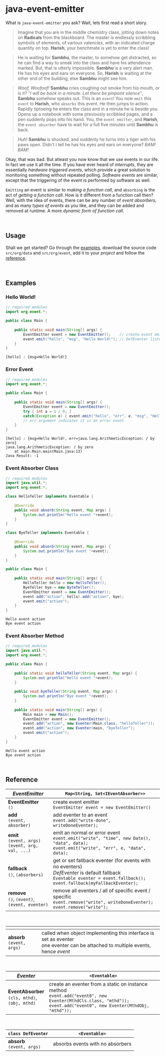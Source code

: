 # java-event-emitter

What is `java-event-emitter` you ask? Wait, lets first read a short story.

> Imagine that you are in the middle chemistry class, jotting down notes on **Radicals** from the
> blackboard. The master is endlessly scribbling symbols of elements, of various valencies, with
> an indicated charge quantity on top. **Harish**, your benchmate is yet to enter the class!

> He is waiting for **Sambhu**, the master, to somehow get distracted, so he can find a way to sneak
> into the class and have his attendence marked. But, that is utterly impossible. **Sambhu** is a
> very alert man. He has his eyes and ears on everyone. So, **Harish** is waiting at the other end of
> the building, else **Sambhu** might see him.

> *Woof, Woofoof!* **Sambhu** cries coughing out smoke from his mouth, or is it? *"I will be back
> in a minute. Let there be pinpoint silence"*, **Sambhu** somehow speaks out. This is an `event`!
> You now `emit` this `event` to **Harish**, who `absorbs` this event. He then jumps to action.
> Rapidly tiptoeing he enters the class and in a minute he is beside you. Opens up a notebook with
> some previously scribbled pages, and a pen suddenly pops into his hand. You, the `event emitter`,
> and **Harish**, the `event absorber` have to wait for a full five minutes until **Sambhu** is back.

> *Huh!* **Sambhu** is shocked, and suddenly he turns into a tiger with his paws open. Didn't i tell he has
> his eyes and ears on everyone? *BAM! BAM!*

Okay, that was bad. But atleast you now know that we use events in our life. In fact we use it
all the time. If you have ever heard of *interrupts*, they are essentially *hardware triggered events*,
which provide a great solution to monitoring something without repeated polling. *Software events*
are similar, except that the triggering of the event is performed by software as well.

`Emitting` an event is similar to *making a function call*, and `absorbing` is the act of
*getting a function call*. How is it different from a function call then? Well, with the idea
of events, there can be any number of *event absorbers*, and as many *types of events* as you like,
and they can be added and removed at runtime. A more *dynamic form of function call*.

<br/>

## Usage

Shall we get started?  Go through the [examples](https://github.com/wolfram77/java-event-emitter#examples),
download the source code `src/org/data` and `src/org/event`, add it to your *project* and follow the
[reference](https://github.com/wolfram77/java-event-emitter#reference).

<br/>

## Examples

### Hello World!
```java
// required modules
import org.event.*;

public class Main {
    
    public static void main(String[] args) {
        EventEmitter event = new EventEmitter();    // create event emitter
        event.emit("hello", "msg", "Hello World!"); // DefEventer listens
    }
}
```
```
[hello] : {msg=Hello World!}
```

### Error Event

```java
// required modules
import org.event.*;

public class Main {
    
    public static void main(String[] args) {
        EventEmitter event = new EventEmitter();
        try { int a = 1 / 0; }
        catch(Exception e) { event.emit("hello", "err", e, "msg", "Hello World!"); }
        // err argument indicates it is an error event
    }
}
```

```
[hello] : {msg=Hello World!, err=java.lang.ArithmeticException: / by zero}
java.lang.ArithmeticException: / by zero
	at main.Main.main(Main.java:13)
Java Result: -1
```

### Event Absorber Class

```java
// required modules
import java.util.*;
import org.event.*;

class HelloTeller implements Eventable {
    
    @Override
    public void absorb(String event, Map args) {
        System.out.println("Hello event "+event);
    }
}

class ByeTeller implements Eventable {
    
    @Override
    public void absorb(String event, Map args) {
        System.out.println("Bye event "+event);
    }
}

public class Main {
    
    public static void main(String[] args) {
        HelloTeller hello = new HelloTeller();
        ByeTeller bye = new ByteTeller();
        EventEmitter event = new EventEmitter();
        event.add("action", hello).add("action", bye);
        event.emit("action");
    }
}
```

```
Hello event action
Bye event action
```

### Event Absorber Method

```java
// required modules
import java.util.*;
import org.event.*;

public class Main {
    
    public static void helloTeller(String event, Map args) {
    	System.out.println("Hello event "+event);
    }
    
    public void byeTeller(String event, Map args) {
    	System.out.println("Bye event "+event);
    }
    
    public static void main(String[] args) {
    	Main main = new Main();
        EventEmitter event = new EventEmitter();
        event.add("action", new Eventer(Main.class, "helloTeller"));
        event.add("action", new Eventer(main, "byeTeller");
        event.emit("action");
    }
}
```

```
Hello event action
Bye event action
```

<br/>

## Reference

| *EventEmitter* | `Map<String, Set<IEventAbsorber>>` |
|----------------|------------------------------------|
| **EventEmitter** <br/> `()`                                                                                                | create event emitter <br/>                                                                                               `EventEmitter event = new EventEmitter()` |
| **add** <br/> `(event, absorber)`                                                                                          | add eventer to an event <br/>                                                                                   `event.add("write-done", writeDoneEventer);` |
| **emit** <br/> `(event, args)` <br/> `(event, arg, val, ...)`                                                              | emit an normal or error event <br/>                                                                                        `event.emit("write", "time", new Date(), "data", data);` <br/>                                                               `event.emit("write", "err", e, "data", data);` |
| **fallback** <br/> `()`, `(absorbers)`                                                                                     | get or set fallback eventer (for events with no eventers) <br/>                                                            *DefEventer* is default fallback <br/>                                                                                       `Eventable eventer = event.fallback();` <br/>                                                                          `event.fallback(myFallbackEventer);` |
| **remove** <br/> `()`, `(event)`, <br/> `(event, eventer)`                                                                 | remove all eventers / all of specific event / specific <br/>                                                      `event.remove("write", writeDoneEventer);` <br/>                                                            `event.remove("write");` |

<br/>

| *<Eventable>* |                        |
|---------------|------------------------|
| **absorb** <br/> `(event, args)`                                                                                           | called when object implementing this interface is set as eventer <br/>                                                   one eventer can be attached to multiple events, hence *event*|

<br/>

| *Eventer* | `<Eventable>`  |
|-----------|----------------|
| **EventAbsorber** <br/> `(cls, mthd)`, <br/> `(obj, mthd)`                                                                 | create an eventer from a static on instance method <br/>                                                            `event.add("event0", new Eventer(MthdCls.class, "mthd"));` <br/>                                                 `event.add("event0", new Eventer(MthdObj, "mthd"));` |

<br/>

| `class DefEventer` | `<Eventable>`  |
|------------------------------|------------------------------|
| **absorb** <br/> `(event, args)`                                                                                           | absorbs events with no absorbers |
